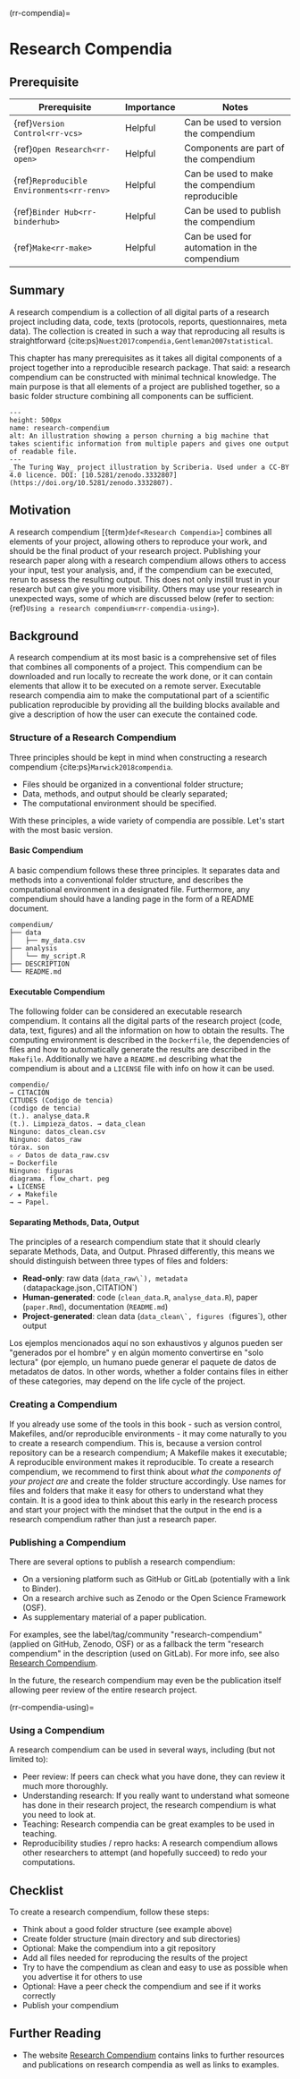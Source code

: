 (rr-compendia)=
# Research Compendia

## Prerequisite

| Prerequisite                                    | Importance | Notes                                           |
| ----------------------------------------------- | ---------- | ----------------------------------------------- |
| {ref}`Version Control<rr-vcs>`            | Helpful    | Can be used to version the compendium           |
| {ref}`Open Research<rr-open>`             | Helpful    | Components are part of the compendium           |
| {ref}`Reproducible Environments<rr-renv>` | Helpful    | Can be used to make the compendium reproducible |
| {ref}`Binder Hub<rr-binderhub>`           | Helpful    | Can be used to publish the compendium           |
| {ref}`Make<rr-make>`                      | Helpful    | Can be used for automation in the compendium    |

## Summary

A research compendium is a collection of all digital parts of a research project including data, code, texts (protocols, reports, questionnaires, meta data). The collection is created in such a way that reproducing all results is straightforward {cite:ps}`Nuest2017compendia,Gentleman2007statistical`.

This chapter has many prerequisites as it takes all digital components of a project together into a reproducible research package. That said: a research compendium can be constructed with minimal technical knowledge. The main purpose is that all elements of a project are published together, so a basic folder structure combining all components can be sufficient.

```{figure} ../figures/research-compendium.jpg
---
height: 500px
name: research-compendium
alt: An illustration showing a person churning a big machine that takes scientific information from multiple papers and gives one output of readable file.
---
_The Turing Way_ project illustration by Scriberia. Used under a CC-BY 4.0 licence. DOI: [10.5281/zenodo.3332807](https://doi.org/10.5281/zenodo.3332807).
```

## Motivation

A research compendium [{term}`def<Research Compendia>`] combines all elements of your project, allowing others to reproduce your work, and should be the final product of your research project. Publishing your research paper along with a research compendium allows others to access your input, test your analysis, and, if the compendium can be executed, rerun to assess the resulting output. This does not only instill trust in your research but can give you more visibility. Others may use your research in unexpected ways, some of which are discussed below (refer to section: {ref}`Using a research compendium<rr-compendia-using>`).

## Background

A research compendium at its most basic is a comprehensive set of files that combines all components of a project. This compendium can be downloaded and run locally to recreate the work done, or it can contain elements that allow it to be executed on a remote server. Executable research compendia aim to make the computational part of a scientific publication reproducible by providing all the building blocks available and give a description of how the user can execute the contained code.


### Structure of a Research Compendium

Three principles should be kept in mind when constructing a research compendium {cite:ps}`Marwick2018compendia`.

- Files should be organized in a conventional folder structure;
- Data, methods, and output should be clearly separated;
- The computational environment should be specified.

With these principles, a wide variety of compendia are possible. Let's start with the most basic version.


#### Basic Compendium

A basic compendium follows these three principles. It separates data and methods into a conventional folder structure, and describes the computational environment in a designated file. Furthermore, any compendium should have a landing page in the form of a README document.

```text
compendium/
├── data
│   ├── my_data.csv
├── analysis
│   └── my_script.R
├── DESCRIPTION
└── README.md
```

#### Executable Compendium

The following folder can be considered an executable research compendium. It contains all the digital parts of the research project (code, data, text, figures) and all the information on how to obtain the results. The computing environment is described in the `Dockerfile`, the dependencies of files and how to automatically generate the results are described in the `Makefile`. Additionally we have a `README.md` describing what the compendium is about and a `LICENSE` file with info on how it can be used.

```text
compendio/
→ CITACIÓN
CITUDES (Codigo de tencia)
(codigo de tencia)
(t.). analyse_data.R
(t.). Limpieza_datos. → data_clean
Ninguno: datos_clean.csv
Ninguno: datos_raw
tórax. son
✫ ✓ Datos de data_raw.csv
→ Dockerfile
Ninguno: figuras
diagrama. flow_chart. peg
★ LICENSE
✓ ★ Makefile
→ → Papel.
```

#### Separating Methods, Data, Output

The principles of a research compendium state that it should clearly separate Methods, Data, and Output. Phrased differently, this means we should distinguish between three types of files and folders:

- **Read-only**: raw data (``data_raw\`), metadata (``datapackage.json`,`CITATION`)
- **Human-generated**: code (`clean_data.R`, `analyse_data.R`), paper (`paper.Rmd`), documentation (`README.md`)
- **Project-generated**: clean data (``data_clean\`, figures (``figures\`), other output

Los ejemplos mencionados aquí no son exhaustivos y algunos pueden ser "generados por el hombre" y en algún momento convertirse en "solo lectura" (por ejemplo, un humano puede generar el paquete de datos de metadatos de datos.
In other words, whether a folder contains files in either of these categories, may depend on the life cycle of the project.</p>

<h3 spaces-before="0">Creating a Compendium</h3>

<p spaces-before="0">If you already use some of the tools in this book - such as version control, Makefiles, and/or reproducible environments - it may come naturally to you to create a research compendium.
This is, because a version control repository can be a research compendium; A Makefile makes it executable; A reproducible environment makes it reproducible.
To create a research compendium, we recommend to first think about <em x-id="3">what the components of your project are</em> and create the folder structure accordingly.
Use names for files and folders that make it easy for others to understand what they contain.
It is a good idea to think about this early in the research process and start your project with the mindset that the output in the end is a research compendium rather than just a research paper.</p>

<h3 spaces-before="0">Publishing a Compendium</h3>

<p spaces-before="0">There are several options to publish a research compendium:</p>

<ul>
<li>On a versioning platform such as GitHub or GitLab (potentially with a link to Binder).</li>
<li>On a research archive such as Zenodo or the Open Science Framework (OSF).</li>
<li>As supplementary material of a paper publication.</li>
</ul>

<p spaces-before="0">For examples, see the label/tag/community "research-compendium" (applied on GitHub, Zenodo, OSF) or as a fallback the term "research compendium" in the description (used on GitLab). For more info, see also <a href="https://research-compendium.science">Research Compendium</a>.</p>

<p spaces-before="0">In the future, the research compendium may even be the publication itself allowing peer review of the entire research project.</p>

<p spaces-before="0">(rr-compendia-using)=</p>

<h3 spaces-before="0">Using a Compendium</h3>

<p spaces-before="0">A research compendium can be used in several ways, including (but not limited to):</p>

<ul>
<li>Peer review: If peers can check what you have done, they can review it much more thoroughly.</li>
<li>Understanding research: If you really want to understand what someone has done in their research project, the research compendium is what you need to look at.</li>
<li>Teaching: Research compendia can be great examples to be used in teaching.</li>
<li>Reproducibility studies / repro hacks: A research compendium allows other researchers to attempt (and hopefully succeed) to redo your computations.</li>
</ul>

<h2 spaces-before="0">Checklist</h2>

<p spaces-before="0">To create a research compendium, follow these steps:</p>

<ul>
<li>Think about a good folder structure (see example above)</li>
<li>Create folder structure (main directory and sub directories)</li>
<li>Optional: Make the compendium into a git repository</li>
<li>Add all files needed for reproducing the results of the project</li>
<li>Try to have the compendium as clean and easy to use as possible when you advertise it for others to use</li>
<li>Optional: Have a peer check the compendium and see if it works correctly</li>
<li>Publish your compendium</li>
</ul>

<h2 spaces-before="0">Further Reading</h2>

<ul>
<li>The website <a href="https://research-compendium.science">Research Compendium</a> contains links to further resources and publications on research compendia as well as links to examples.</li>
</ul>

<p spaces-before="0"><!---
> top 3/5 resources to read on this topic (if they weren't licensed so we could include them above already) at the top, maybe in their own box/in bold.
> less relevant/favourite resources in case someone wants to dig into this in detail
--></p>
